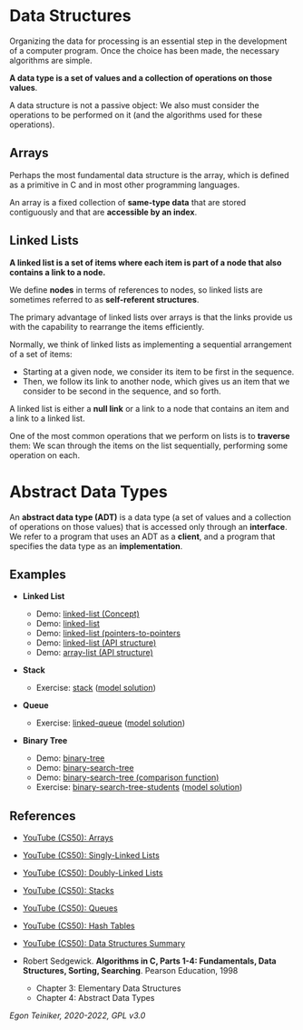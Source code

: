 # Data Structures

Organizing the data for processing is an essential step in the development of a computer program. 
Once the choice has been made, the necessary algorithms are simple.

**A data type is a set of values and a collection of operations on those values**.

A data structure is not a passive object: We also must consider the operations to be performed on it 
(and the algorithms used for these operations).

## Arrays
Perhaps the most fundamental data structure is the array, which is defined as a primitive in C and in most other
programming languages.

An array is a fixed collection of **same-type data** that are stored contiguously and that 
are **accessible by an index**.

## Linked Lists

**A linked list is a set of items where each item is part of a node that also contains a link to a node.**

We define **nodes** in terms of references to nodes, so linked lists are sometimes referred to as 
**self-referent structures**.

The primary advantage of linked lists over arrays is that the links provide us with the capability to rearrange 
the items efficiently.

Normally, we think of linked lists as implementing a sequential arrangement of a set of items: 
* Starting at a given node, we consider its item to be first in the sequence. 
* Then, we follow its link to another node, which gives us an item that we consider to be second in the 
    sequence, and so forth.

A linked list is either a **null link** or a link to a node that contains an item and a link to a linked list.

One of the most common operations that we perform on lists is to **traverse** them: We scan through the items 
on the list sequentially, performing some operation on each.


# Abstract Data Types
An **abstract data type (ADT)** is a data type (a set of values and a collection of operations on those values) 
that is accessed only through an **interface**. We refer to a program that uses an ADT as a **client**, and a 
program that specifies the data type as an **implementation**.


## Examples

* **Linked List**
    * Demo: [linked-list (Concept)](list/linked-list)
    * Demo: [linked-list](list/linked-list1)
    * Demo: [linked-list (pointers-to-pointers](linked-list2)
    * Demo: [linked-list (API structure)](linked-list3)
    * Demo: [array-list (API structure)](array-list)

* **Stack**
    * Exercise: [stack](stack/linked-stack-exercise) 
            ([model solution](stack/linked-stack))
            
* **Queue** 
    * Exercise: [linked-queue](queue/linked-queue-exercise) 
            ([model solution](queue/linked-queue))

* **Binary Tree**
    * Demo: [binary-tree](tree/binary-tree)
    * Demo: [binary-search-tree](tree/binary-search-tree)
    * Demo: [binary-search-tree (comparison function)](tree/binary-search-tree2)
    * Exercise: [binary-search-tree-students](tree/binary-search-tree-students-exercise) 
        ([model solution](tree/binary-search-tree-students))

## References

* [YouTube (CS50): Arrays](https://youtu.be/YdSycMcxvY0)
* [YouTube (CS50): Singly-Linked Lists](https://youtu.be/zQI3FyWm144) 
* [YouTube (CS50): Doubly-Linked Lists](https://youtu.be/FHMPswJDCvU) 
* [YouTube (CS50): Stacks](https://youtu.be/hVsNqhEthOk)
* [YouTube (CS50): Queues](https://youtu.be/3TmUv1uS92s)
* [YouTube (CS50): Hash Tables](https://youtu.be/nvzVHwrrub0)
* [YouTube (CS50): Data Structures Summary](https://youtu.be/3uGchQbk7g8)

* Robert Sedgewick. **Algorithms in C, Parts 1-4: Fundamentals, Data Structures, Sorting, Searching**. Pearson Education, 1998 
    * Chapter 3: Elementary Data Structures
    * Chapter 4: Abstract Data Types
                 

*Egon Teiniker, 2020-2022, GPL v3.0*                       
